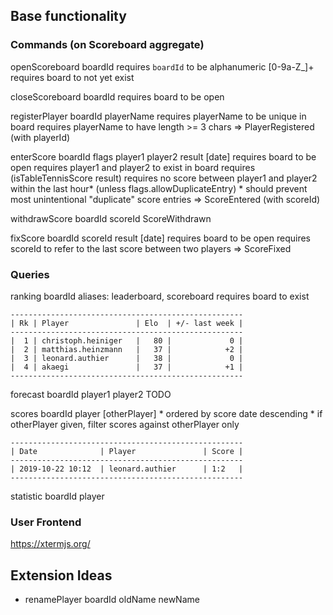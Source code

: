 ## Base functionality

### Commands (on Scoreboard aggregate)

openScoreboard boardId
    requires `boardId` to be alphanumeric [0-9a-Z_]+
    requires board to not yet exist


closeScoreboard boardId
    requires board to be open


registerPlayer boardId playerName
    requires playerName to be unique in board 
    requires playerName to have length >= 3 chars
    => PlayerRegistered (with playerId)


enterScore boardId flags player1 player2 result [date]
    requires board to be open
    requires player1 and player2 to exist in board
    requires (isTableTennisScore result)
    requires no score between player1 and player2 within the last hour* (unless flags.allowDuplicateEntry)
    * should prevent most unintentional "duplicate" score entries
    => ScoreEntered (with scoreId)


withdrawScore boardId scoreId
    ScoreWithdrawn

fixScore boardId scoreId result [date]
    requires board to be open
    requires scoreId to refer to the last score between two players
    => ScoreFixed


### Queries

ranking boardId
    aliases: leaderboard, scoreboard
    requires board to exist

    ----------------------------------------------------
    | Rk | Player               | Elo  | +/- last week | 
    ----------------------------------------------------
    |  1 | christoph.heiniger   |   80 |             0 |
    |  2 | matthias.heinzmann   |   37 |            +2 |
    |  3 | leonard.authier      |   38 |             0 |
    |  4 | akaegi               |   37 |            +1 |
    ----------------------------------------------------


forecast boardId player1 player2
    TODO


scores boardId player [otherPlayer]
    * ordered by score date descending
    * if otherPlayer given, filter scores against otherPlayer only

    ----------------------------------------------------
    | Date              | Player               | Score |
    ----------------------------------------------------
    | 2019-10-22 10:12  | leonard.authier      | 1:2   |
    ----------------------------------------------------
    

statistic boardId player


### User Frontend

https://xtermjs.org/




## Extension Ideas

- renamePlayer boardId oldName newName

